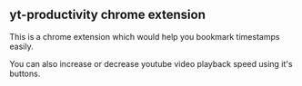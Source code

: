 ## yt-productivity chrome extension

This is a chrome extension which would help you bookmark timestamps easily.

You can also increase or decrease youtube video playback speed using it's buttons.
